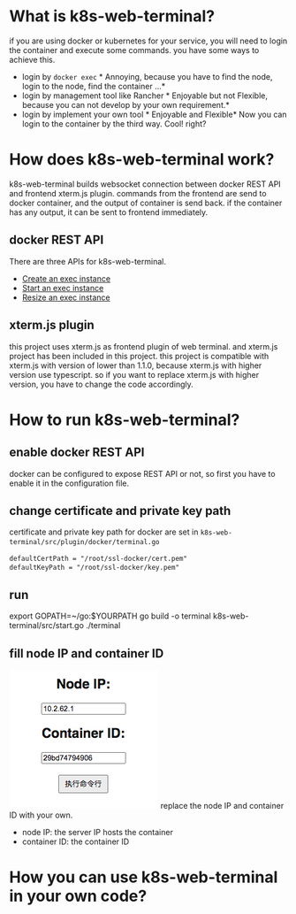 # What is k8s-web-terminal?
if you are using docker or kubernetes for your service, you will need to login the container and execute some commands.
you have some ways to achieve this.
- login by `docker exec`                      * Annoying, because you have to find the node, login to the node, find the container ...*
- login by management tool like Rancher       * Enjoyable but not Flexible, because you can not develop by your own requirement.*
- login by implement your own tool            * Enjoyable and Flexible*
Now you can login to the container by the third way. Cool! right?
# How does k8s-web-terminal work?
k8s-web-terminal builds websocket connection between docker REST API and frontend xterm.js plugin.
commands from the frontend are send to docker container, and the output of container is send back.
if the container has any output, it can be sent to frontend immediately.
## docker REST API
There are three APIs for k8s-web-terminal.
- [Create an exec instance](https://docs.docker.com/engine/api/v1.30/#operation/ContainerExec)
- [Start an exec instance](https://docs.docker.com/engine/api/v1.30/#operation/ExecStart)
- [Resize an exec instance](https://docs.docker.com/engine/api/v1.30/#operation/ExecResize)
## xterm.js plugin
this project uses xterm.js as frontend plugin of web terminal.
and xterm.js project has been included in this project.
this project is compatible with xterm.js with version of lower than 1.1.0, because xterm.js with higher version use typescript.
so if you want to replace xterm.js with higher version, you have to change the code accordingly.
# How to run k8s-web-terminal?
## enable docker REST API
docker can be configured to expose REST API or not, so first you have to enable it in the configuration file.
## change certificate and private key path
certificate and private key path for docker are set in `k8s-web-terminal/src/plugin/docker/terminal.go`
```
defaultCertPath = "/root/ssl-docker/cert.pem"
defaultKeyPath = "/root/ssl-docker/key.pem"
```
## run 
export GOPATH=~/go:$YOURPATH
go build -o terminal k8s-web-terminal/src/start.go
./terminal
## fill node IP and container ID
![image](https://raw.githubusercontent.com/zhanghaohao/pictures/master/terminal-1.png)
replace the node IP and container ID with your own.
- node IP: the server IP hosts the container
- container ID: the container ID
# How you can use k8s-web-terminal in your own code?


